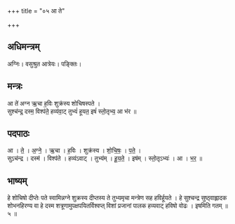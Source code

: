 +++
title = "०५ आ ते"

+++
## अधिमन्त्रम्
अग्निः। वसुश्रुत आत्रेयः। पङ्क्तिः।

## मन्त्रः
आ ते॑ अग्न ऋ॒चा ह॒विः शुक्र॑स्य शोचिषस्पते ।  
सुश्च॑न्द्र॒ दस्म॒ विश्प॑ते॒ हव्य॑वा॒ट् तुभ्यं॑ हूयत॒ इषं॑ स्तो॒तृभ्य॒ आ भ॑र ॥

## पदपाठः
आ । ते॒ । अ॒ग्ने॒ । ऋ॒चा । ह॒विः । शुक्र॑स्य । शो॒चि॒षः॒ । प॒ते॒ ।  
सुऽच॑न्द्र । दस्म॑ । विश्प॑ते । हव्य॑ऽवाट् । तुभ्य॑म् । हू॒य॒ते॒ । इष॑म् । स्तो॒तृऽभ्यः॑ । आ । भ॒र॒ ॥

## भाष्यम्
हे शोचिषो दीप्तेः पते स्वामिन्नग्ने शुक्रस्य दीप्तस्य ते तुभ्यमृचा मन्त्रेण सह हविर्हूयते । हे सुश्चन्द्र सुष्ठ्वाह्लादक शोभनहिरण्य वा हे दस्म शत्रूणामुपक्षपयितर्विश्वप्त् विशां प्रजानां पालक हव्यवाट् हविषो वोढः । इषमिति गतम् ॥ ५ ॥